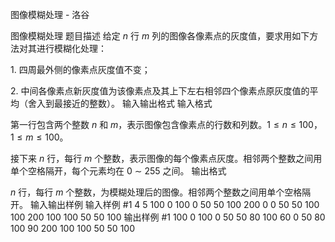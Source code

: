 



图像模糊处理 - 洛谷














图像模糊处理
题目描述
给定 $n$ 行 $m$ 列的图像各像素点的灰度值，要求用如下方法对其进行模糊化处理：

$1.$ 四周最外侧的像素点灰度值不变；

$2.$ 中间各像素点新灰度值为该像素点及其上下左右相邻四个像素点原灰度值的平均（舍入到最接近的整数）。
输入输出格式
输入格式

第一行包含两个整数 $n$ 和 $m$，表示图像包含像素点的行数和列数。$1 \le n \le 100$，$1 \le m \le 100$。

接下来 $n$ 行，每行 $m$ 个整数，表示图像的每个像素点灰度。相邻两个整数之间用单个空格隔开，每个元素均在 $0$ ∼ $255$ 之间。
输出格式

$n$ 行，每行 $m$ 个整数，为模糊处理后的图像。相邻两个整数之间用单个空格隔开。
输入输出样例
输入样例 #1
4 5
100 0 100 0 50
50 100 200 0 0
50 50 100 100 200
100 100 50 50 100
输出样例 #1
100 0 100 0 50
50 80 100 60 0
50 80 100 90 200
100 100 50 50 100






